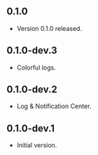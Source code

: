## 0.1.0

- Version 0.1.0 released.

## 0.1.0-dev.3

- Colorful logs.

## 0.1.0-dev.2

- Log & Notification Center.

## 0.1.0-dev.1

- Initial version.

